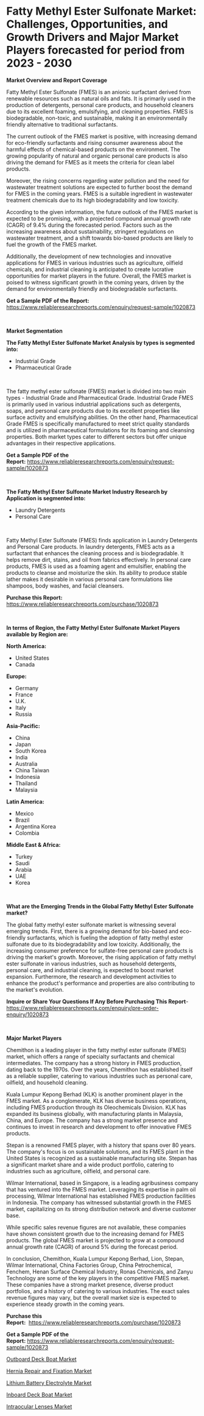 <p><h1>Fatty Methyl Ester Sulfonate Market: Challenges, Opportunities, and Growth Drivers and Major Market Players forecasted for period from 2023 - 2030</h1></p><p><strong>Market Overview and Report Coverage</strong></p>
<p><p>Fatty Methyl Ester Sulfonate (FMES) is an anionic surfactant derived from renewable resources such as natural oils and fats. It is primarily used in the production of detergents, personal care products, and household cleaners due to its excellent foaming, emulsifying, and cleaning properties. FMES is biodegradable, non-toxic, and sustainable, making it an environmentally friendly alternative to traditional surfactants.</p><p>The current outlook of the FMES market is positive, with increasing demand for eco-friendly surfactants and rising consumer awareness about the harmful effects of chemical-based products on the environment. The growing popularity of natural and organic personal care products is also driving the demand for FMES as it meets the criteria for clean label products.</p><p>Moreover, the rising concerns regarding water pollution and the need for wastewater treatment solutions are expected to further boost the demand for FMES in the coming years. FMES is a suitable ingredient in wastewater treatment chemicals due to its high biodegradability and low toxicity.</p><p>According to the given information, the future outlook of the FMES market is expected to be promising, with a projected compound annual growth rate (CAGR) of 9.4% during the forecasted period. Factors such as the increasing awareness about sustainability, stringent regulations on wastewater treatment, and a shift towards bio-based products are likely to fuel the growth of the FMES market.</p><p>Additionally, the development of new technologies and innovative applications for FMES in various industries such as agriculture, oilfield chemicals, and industrial cleaning is anticipated to create lucrative opportunities for market players in the future. Overall, the FMES market is poised to witness significant growth in the coming years, driven by the demand for environmentally friendly and biodegradable surfactants.</p></p>
<p><strong>Get a Sample PDF of the Report:</strong> <a href="https://www.reliableresearchreports.com/enquiry/request-sample/1020873">https://www.reliableresearchreports.com/enquiry/request-sample/1020873</a></p>
<p>&nbsp;</p>
<p><strong>Market Segmentation</strong></p>
<p><strong>The Fatty Methyl Ester Sulfonate Market Analysis by types is segmented into:</strong></p>
<p><ul><li>Industrial Grade</li><li>Pharmaceutical Grade</li></ul></p>
<p>&nbsp;</p>
<p><p>The fatty methyl ester sulfonate (FMES) market is divided into two main types - Industrial Grade and Pharmaceutical Grade. Industrial Grade FMES is primarily used in various industrial applications such as detergents, soaps, and personal care products due to its excellent properties like surface activity and emulsifying abilities. On the other hand, Pharmaceutical Grade FMES is specifically manufactured to meet strict quality standards and is utilized in pharmaceutical formulations for its foaming and cleansing properties. Both market types cater to different sectors but offer unique advantages in their respective applications.</p></p>
<p><strong>Get a Sample PDF of the Report:</strong>&nbsp;<a href="https://www.reliableresearchreports.com/enquiry/request-sample/1020873">https://www.reliableresearchreports.com/enquiry/request-sample/1020873</a></p>
<p>&nbsp;</p>
<p><strong>The Fatty Methyl Ester Sulfonate Market Industry Research by Application is segmented into:</strong></p>
<p><ul><li>Laundry Detergents</li><li>Personal Care</li></ul></p>
<p>&nbsp;</p>
<p><p>Fatty Methyl Ester Sulfonate (FMES) finds application in Laundry Detergents and Personal Care products. In laundry detergents, FMES acts as a surfactant that enhances the cleaning process and is biodegradable. It helps remove dirt, stains, and oil from fabrics effectively. In personal care products, FMES is used as a foaming agent and emulsifier, enabling the products to cleanse and moisturize the skin. Its ability to produce stable lather makes it desirable in various personal care formulations like shampoos, body washes, and facial cleansers.</p></p>
<p><strong>Purchase this Report:</strong>&nbsp; <a href="https://www.reliableresearchreports.com/purchase/1020873">https://www.reliableresearchreports.com/purchase/1020873</a></p>
<p>&nbsp;</p>
<p><strong>In terms of Region, the Fatty Methyl Ester Sulfonate Market Players available by Region are:</strong></p>
<p>
    <p> <strong> North America: </strong>
        <ul>
            <li>United States</li>
            <li>Canada</li>
        </ul>
        </p> 
    <p> <strong> Europe: </strong>
        <ul>
            <li>Germany</li>
            <li>France</li>
            <li>U.K.</li>
            <li>Italy</li>
            <li>Russia</li>
        </ul>
        </p> 
    <p> <strong> Asia-Pacific: </strong>
        <ul>
            <li>China</li>
            <li>Japan</li>
            <li>South Korea</li>
            <li>India</li>
            <li>Australia</li>
            <li>China Taiwan</li>
            <li>Indonesia</li>
            <li>Thailand</li>
            <li>Malaysia</li>
        </ul>
        </p> 
    <p> <strong> Latin America: </strong>
        <ul>
            <li>Mexico</li>
            <li>Brazil</li>
            <li>Argentina Korea</li>
            <li>Colombia</li>
        </ul>
        </p> 
    <p> <strong> Middle East & Africa: </strong>
        <ul>
            <li>Turkey</li>
            <li>Saudi</li>
            <li>Arabia</li>
            <li>UAE</li>
            <li>Korea</li>
        </ul>
    </p>
    </p>
<p>&nbsp;</p>
<p><strong>What are the Emerging Trends in the Global Fatty Methyl Ester Sulfonate market?</strong></p>
<p><p>The global fatty methyl ester sulfonate market is witnessing several emerging trends. First, there is a growing demand for bio-based and eco-friendly surfactants, which is fueling the adoption of fatty methyl ester sulfonate due to its biodegradability and low toxicity. Additionally, the increasing consumer preference for sulfate-free personal care products is driving the market's growth. Moreover, the rising application of fatty methyl ester sulfonate in various industries, such as household detergents, personal care, and industrial cleaning, is expected to boost market expansion. Furthermore, the research and development activities to enhance the product's performance and properties are also contributing to the market's evolution.</p></p>
<p><strong>Inquire or Share Your Questions If Any Before Purchasing This Report</strong>- <a href="https://www.reliableresearchreports.com/enquiry/pre-order-enquiry/1020873">https://www.reliableresearchreports.com/enquiry/pre-order-enquiry/1020873</a></p>
<p>&nbsp;</p>
<p><strong>Major Market Players</strong></p>
<p><p>Chemithon is a leading player in the fatty methyl ester sulfonate (FMES) market, which offers a range of specialty surfactants and chemical intermediates. The company has a strong history in FMES production, dating back to the 1970s. Over the years, Chemithon has established itself as a reliable supplier, catering to various industries such as personal care, oilfield, and household cleaning.</p><p>Kuala Lumpur Kepong Berhad (KLK) is another prominent player in the FMES market. As a conglomerate, KLK has diverse business operations, including FMES production through its Oleochemicals Division. KLK has expanded its business globally, with manufacturing plants in Malaysia, China, and Europe. The company has a strong market presence and continues to invest in research and development to offer innovative FMES products.</p><p>Stepan is a renowned FMES player, with a history that spans over 80 years. The company's focus is on sustainable solutions, and its FMES plant in the United States is recognized as a sustainable manufacturing site. Stepan has a significant market share and a wide product portfolio, catering to industries such as agriculture, oilfield, and personal care.</p><p>Wilmar International, based in Singapore, is a leading agribusiness company that has ventured into the FMES market. Leveraging its expertise in palm oil processing, Wilmar International has established FMES production facilities in Indonesia. The company has witnessed substantial growth in the FMES market, capitalizing on its strong distribution network and diverse customer base.</p><p>While specific sales revenue figures are not available, these companies have shown consistent growth due to the increasing demand for FMES products. The global FMES market is projected to grow at a compound annual growth rate (CAGR) of around 5% during the forecast period.</p><p>In conclusion, Chemithon, Kuala Lumpur Kepong Berhad, Lion, Stepan, Wilmar International, China Factories Group, China Petrochemical, Fenchem, Henan Surface Chemical Industry, Ronas Chemicals, and Zanyu Technology are some of the key players in the competitive FMES market. These companies have a strong market presence, diverse product portfolios, and a history of catering to various industries. The exact sales revenue figures may vary, but the overall market size is expected to experience steady growth in the coming years.</p></p>
<p><strong>Purchase this Report:</strong>&nbsp;&nbsp;<a href="https://www.reliableresearchreports.com/purchase/1020873">https://www.reliableresearchreports.com/purchase/1020873</a></p>
<p></p>
<p><strong>Get a Sample PDF of the Report:</strong>&nbsp;<a href="https://www.reliableresearchreports.com/enquiry/request-sample/1020873">https://www.reliableresearchreports.com/enquiry/request-sample/1020873</a></p>
<p><p><a href="https://medium.com/@adealoshi97/outboard-deck-boat-market-size-growth-forecast-2023-2030-8c87656449d3">Outboard Deck Boat Market</a></p><p><a href="https://www.reportprime.com/hernia-repair-and-fixation-r10530">Hernia Repair and Fixation Market</a></p><p><a href="https://www.linkedin.com/pulse/lithium-battery-electrolyte-market-size-2023-2030-global-sntqe/">Lithium Battery Electrolyte Market</a></p><p><a href="https://medium.com/@kcekkboop72786/inboard-deck-boat-market-size-growth-forecast-2023-2030-04973329299f">Inboard Deck Boat Market</a></p><p><a href="https://github.com/NorbertYates/Market-Research-Report-List-1/blob/main/intraocular-lenses-market.md">Intraocular Lenses Market</a></p></p>